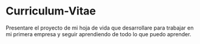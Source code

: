 # Curriculum-Vitae
Presentare el proyecto de mi hoja de vida que desarrollare para trabajar en mi primera empresa y seguir aprendiendo de todo lo que puedo aprender.
